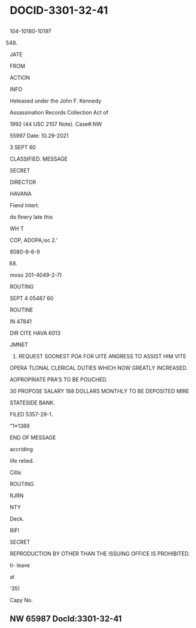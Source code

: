 # DOCID-3301-32-41

##
104-10180-10197

548.

JATE

FROM

ACTION

INFO

Heleased under the John F. Kennedy

Assassination Records Collection Act of

1992 (44 USC 2107 Note). Case#:NW

55997 Date: 10.29-2021

3 SEPT 60

CLASSIFIED. MESSAGE

SECRET

DIRECTOR

HAVANA

Fiend intert.

do finery late this

WH T

COP, ADOPA,isc 2.'

8080-8-6-9

88.

moso 201-4049-2-7)

ROUTING

SEPT 4 05487 60

ROUTINE

IN 47841

DIR CITE HAVA 6013

JMNET

1. REQUEST SOONEST POA FOR UITE ANGRESS TO ASSIST HIM VITE

OPERA TLONAL CLERICAL DUTIES WHICH NOW GREATLY INCREASED.

AOPROPRIATE PRA'S TO BE POUCHED.

30 PROPOSE SALARY 188 DOLLARS MONTHLY TO BE DEPOSITED MIRE

STATESIDE BANK.

FILED 5357-29-1.

"1*1389

END OF MESSAGE

accriding

life relied.

Cilla:

ROUTING

RJRN

NTY

Deck.

RIF!

SECRET

REPRODUCTION BY OTHER THAN THE ISSUING OFFICE IS PROHIBITED.

ti- leave

at

'35)

Capy No.

NW 65987 Docld:3301-32-41
---

